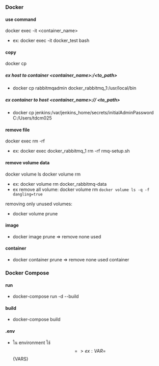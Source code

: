 
### Docker

#### use command
docker exec -it <container_name> <command>
- ex: docker exec -it docker_test bash

#### copy
docker cp 
##### ex host to container <file> <container_name>:/<to_path>
- docker cp rabbitmqadmin docker_rabbitmq_1:/usr/local/bin
##### ex container to host <container_name>:/<path>/<file> <to_path>
- docker cp jenkins:/var/jenkins_home/secrets/initialAdminPassword C:/Users/tdcm025

#### remove file
docker exec <container-name> rm -rf <file>
- ex: docker exec docker_rabbitmq_1 rm -rf rmq-setup.sh

#### remove volume data
docker volume ls
docker volume rm <name>
- ex: docker volume rm docker_rabbitmq-data
- ex remove all volume: docker volume rm `docker volume ls -q -f dangling=true`

removing only unused volumes:
- docker volume prune

#### image
- docker image prune => remove none used

#### container
- docker container prune => remove none used container

### Docker Compose

#### run
- docker-compose run -d --build

#### build
- docker-compose build

#### .env
- ใน environment ใช้ $$ => ex: VAR=$${VARS}